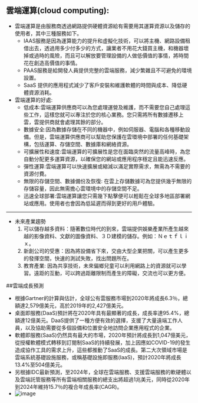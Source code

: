 ## 雲端運算(cloud computing):
+ 雲端運算是由服務商透過網路提供硬體資源給有需要用其運算資源以及儲存的使用者，其中三種服務如下。
  + IAAS服務是因為運算能力的提升和虛擬化技術，可以將主機、網路設備租借出去，透過用多少付多少的方式，讓業者不用花大錢買主機，和機器壞掉或過時的風險，而且可以解放要管理設備的人做低價值的事情，將時間花在創造高價值的事情。
  + PAAS服務是給開發人員提供完整的雲端服務，減少繁雜且不可避免的環境設置。
  + SaaS 提供的應用程式減少了客戶安裝和維護軟體的時間與成本、降低硬體資源消耗。
+ 雲端運算的好處:
  + 低成本:雲端運算供應商可以為您處理運營及維護，而不需要您自己處理這些工作，這樣您就可以專注於您的核心業務。您只需將所有數據遷移上雲，雲提供商就會處理其餘的部分。
  + 數據安全:因為數據存儲在不同的機器中，例如伺服器、電腦和各種移動設備。但是，雲端運算供應商可以幫助您保護在雲環境中部署的任何基礎架構，包括運算、存儲空間、數據庫和網絡資源。
  + 可擴展性和速度:雲端運算的可擴展性是您在面臨突然的流量高峰時，為您自動分配更多運算資源，以確保您的網站或應用程序穩定且能迅速反應。
  + 彈性運算:雲端運算可以快速擴展或縮減以滿足實際需求，無需為不需要的資源付費。
  + 無限的存儲空間、數據備份及恢復: 在雲上存儲數據可為您提供幾乎無限的存儲容量，因此無需擔心雲環境中的存儲空間不足。
  + 迅速全球部署:雲端運算讓您只需幾下點擊便可以輕鬆在全球多地區部署網站或應用。使用者也會因為低延遲而得到更好的用戶體驗。
---
+ 未來產業趨勢
  1.	可以儲存越多資料：隨著數位時代的到來，雲端提供娛樂產業所產生越來越的影像資料、文獻的圖像資料、３Ｄ建模的儲存。例如：Ｎｅｔｆｌｉｘ。
  2.	新創公司的受惠：因為將設備省下來，交由大型企業把關，可以產生更多的發揮空間，快速的測試失敗，找出問題所在。
  3.	教育產業: 因為共享技術，未來偏鄉兒童可以利用網路上的資源就可以學習。遠距的互動，可以跨過距離限制而產生的障礙，交流也可以更方便。

##雲端成長預測
  + 根據Gartner的計算與估計，全球公有雲服務市場到2020年將成長6.3％，總額達2,579億美元，高於2019年的2,427億美元。
  + 桌面即服務(DaaS)預計將在2020年具有最顯著的成長，成長率達95.4%，總額達12億美元。DaaS提供了一種方便有效的選擇，支援了大量遠端工作人員，以及協助需要從多個設備和位置安全地訪問企業應用程式的企業。
  + 軟體即服務(SaaS)仍然具有最大的市場，2020年預計將成長到1,047億美元，從授權軟體模式轉移到訂閱制SaaS的持續發展，加上因應如COVID-19的發生造成協作工具的需求上升，這些都推動了SaaS的成長。第二大次領域市場是雲端系統基礎設施服務，或稱基礎設施即服務(IaaS)，預計2020年將成長13.4%至504億美元。
  + 另根據IDC最新預測，至2024年，全球在雲端服務、支援雲端服務的軟硬體以及雲端託管服務等所有雲端相關服務的總支出將超過1兆美元，同時從2020年到2024年維持15.7％的複合年成長率(CAGR)。
  + ![image](https://user-images.githubusercontent.com/68813831/111962592-7523c600-8b2d-11eb-8c85-24595b62cb4b.png)

